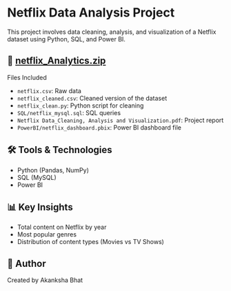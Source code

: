 # Netflix Data Analysis Project

This project involves data cleaning, analysis, and visualization of a Netflix dataset using Python, SQL, and Power BI.

## 📁 [netflix_Analytics.zip](https://github.com/user-attachments/files/19666901/netflix_Analytics.zip)
Files Included

- `netflix.csv`: Raw data
- `netflix_cleaned.csv`: Cleaned version of the dataset
- `netflix_clean.py`: Python script for cleaning
- `SQL/netflix_mysql.sql`: SQL queries
- `Netflix Data_Cleaning, Analysis and Visualization.pdf`: Project report
- `PowerBI/netflix_dashboard.pbix`: Power BI dashboard file

## 🛠️ Tools & Technologies
- Python (Pandas, NumPy)
- SQL (MySQL)
- Power BI

## 📊 Key Insights
- Total content on Netflix by year
- Most popular genres
- Distribution of content types (Movies vs TV Shows)

## 📌 Author
Created by Akanksha Bhat  

